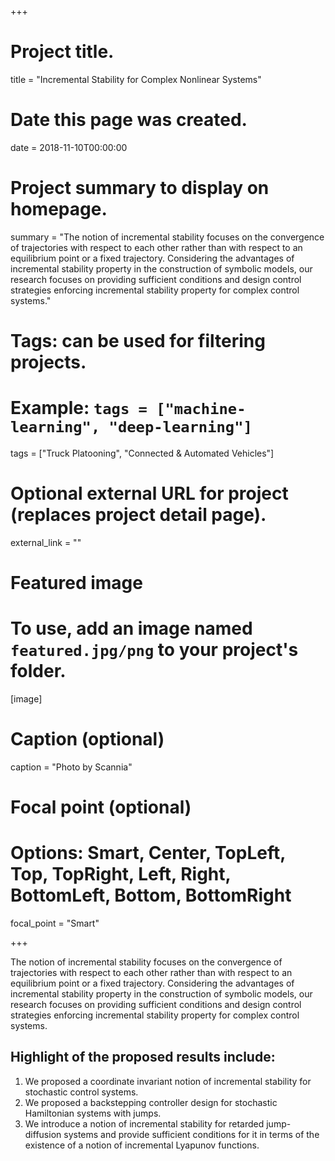 +++
# Project title.
title = "Incremental Stability for Complex Nonlinear Systems"

# Date this page was created.
date = 2018-11-10T00:00:00

# Project summary to display on homepage.
summary = "The notion of incremental stability focuses on the convergence of trajectories with respect to each other rather than with respect to an equilibrium point or a fixed trajectory. Considering the advantages of incremental stability property in the construction of symbolic models, our research focuses on providing sufficient conditions and design control strategies enforcing incremental stability property for complex control systems."

# Tags: can be used for filtering projects.
# Example: `tags = ["machine-learning", "deep-learning"]`
tags = ["Truck Platooning", "Connected & Automated Vehicles"]

# Optional external URL for project (replaces project detail page).
external_link = ""

# Featured image
# To use, add an image named `featured.jpg/png` to your project's folder. 
[image]
  # Caption (optional)
  caption = "Photo by Scannia"

  # Focal point (optional)
  # Options: Smart, Center, TopLeft, Top, TopRight, Left, Right, BottomLeft, Bottom, BottomRight
  focal_point = "Smart"

+++

The notion of incremental stability focuses on the convergence of trajectories with respect to each other rather than with respect to an equilibrium point or a fixed trajectory. Considering the advantages of incremental stability property in the construction of symbolic models, our research focuses on providing sufficient conditions and design control strategies enforcing incremental stability property for complex control systems.
## Highlight of the proposed results include:
1. We proposed a coordinate invariant notion of incremental stability for stochastic control systems.
2. We proposed a backstepping controller design for stochastic Hamiltonian systems with jumps.
3. We introduce a notion of incremental stability for retarded jump-diffusion systems and provide sufficient conditions for it in terms of the existence of a notion of incremental Lyapunov functions.
